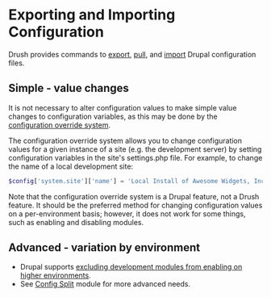 # Exporting and Importing Configuration

Drush provides commands to [export](commands/config_export.md), [pull](commands/config_pull.md), and [import](commands/config_import.md) Drupal configuration files.

## Simple - value changes

It is not necessary to alter configuration values to 
make simple value changes to configuration variables, as this may be
done by the [configuration override system](https://www.drupal.org/node/1928898).

The configuration override system allows you to change configuration
values for a given instance of a site (e.g. the development server) by
setting configuration variables in the site's settings.php file.
For example, to change the name of a local development site:
```php
$config['system.site']['name'] = 'Local Install of Awesome Widgets, Inc.';
```
Note that the configuration override system is a Drupal feature, not
a Drush feature. It should be the preferred method for changing
configuration values on a per-environment basis; however, it does not
work for some things, such as enabling and disabling modules.

## Advanced - variation by environment

- Drupal supports [excluding development modules from enabling on higher environments](https://www.drupal.org/node/3079028).
- See [Config Split](https://www.drupal.org/project/config_split) module for more advanced needs.
